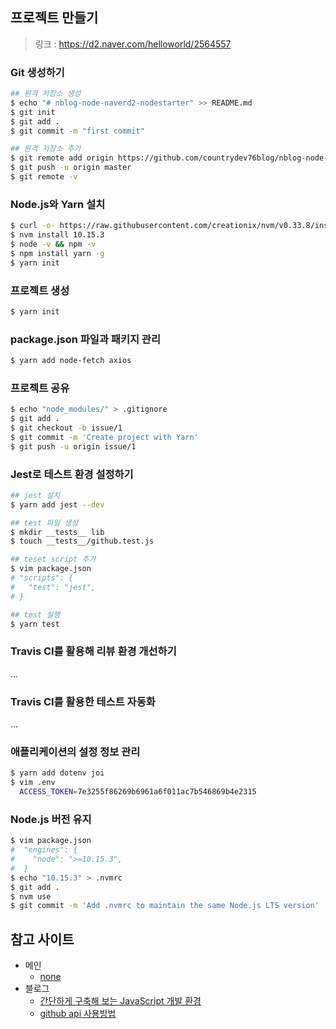 ## 프로젝트 만들기

> 링크 : https://d2.naver.com/helloworld/2564557

### Git 생성하기
```bash
## 원격 저장소 생성
$ echo "# nblog-node-naverd2-nodestarter" >> README.md
$ git init
$ git add .
$ git commit -m "first commit"

## 원격 저장소 추가
$ git remote add origin https://github.com/countrydev76blog/nblog-node-naverd2-nodestarter.git
$ git push -u origin master
$ git remote -v
```

### Node.js와 Yarn 설치
```bash
$ curl -o- https://raw.githubusercontent.com/creationix/nvm/v0.33.8/install.sh | bash
$ nvm install 10.15.3
$ node -v && npm -v
$ npm install yarn -g
$ yarn init
```

### 프로젝트 생성
```bash
$ yarn init
```

### package.json 파일과 패키지 관리
```bash
$ yarn add node-fetch axios

```

### 프로젝트 공유
```bash
$ echo "node_modules/" > .gitignore
$ git add .
$ git checkout -b issue/1
$ git commit -m 'Create project with Yarn'
$ git push -u origin issue/1
```

### Jest로 테스트 환경 설정하기
```bash
## jest 설치
$ yarn add jest --dev

## test 파일 생성
$ mkdir __tests__ lib
$ touch __tests__/github.test.js

## teset script 추가
$ vim package.json
# "scripts": {
#   "test": "jest",
# }

## test 실행
$ yarn test
```

### Travis CI를 활용해 리뷰 환경 개선하기
...

### Travis CI를 활용한 테스트 자동화
...

### 애플리케이션의 설정 정보 관리
```bash
$ yarn add dotenv joi
$ vim .env
  ACCESS_TOKEN=7e3255f86269b6961a6f011ac7b546869b4e2315  
```

### Node.js 버전 유지
```bash
$ vim package.json
#  "engines": {
#    "node": ">=10.15.3",
#  }
$ echo "10.15.3" > .nvmrc
$ git add .
$ nvm use
$ git commit -m 'Add .nvmrc to maintain the same Node.js LTS version'
```

## 참고 사이트

- 메인
  - [none]()
- 블로그
  - [간단하게 구축해 보는 JavaScript 개발 환경](https://d2.naver.com/helloworld/2564557)
  - [github api 사용방법](https://taetaetae.github.io/2017/03/02/github-api/)